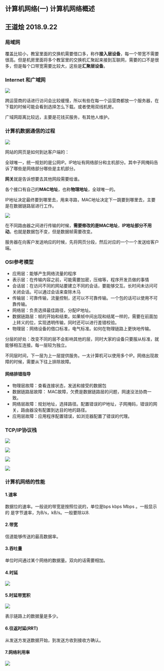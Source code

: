 ## 计算机网络(一) 计算机网络概述
## 王道烩 2018.9.22

### 局域网

覆盖比较小，教室里面的交换机需要借口多，称作**接入层设备**，每一个带宽不需要很高。但是机房里面将多个教室里的交换机汇聚起来接到互联网，需要的口不是很多，但是每个口带宽需要比较大，这些是**汇聚层设备**。

### Internet 和广域网

![](./images/1.png)

跨运营商的话进行访问会比较缓慢，所以有些在每一个运营商都放一个服务器，在下载的时候可能会看到选择怎么下载。或者使用双线机房。

广域网距离比较远，主要是花钱买服务，有其他人维护。 

### 计算机数据通信的过程

![](./images/2.png)

网站的网页是如何到达客户端的：

全球唯一，统一规划的是公网IP。IP地址有网络部分和主机部分。其中子网掩码告诉了哪些是网络部分哪些是主机部分。

**网关**就是告诉想要去其他网段需要给谁。

各个接口有自己的**MAC地址**，也称**物理地址**，全球唯一的。

IP地址决定最终要到哪里去，用来寻路，MAC地址决定下一跳要到哪里去，主要是在数据链路层进行工作。

![](./images/3.png)

在不同路由器之间进行传输的时候，**需要修改的是MAC地址**，**IP地址部分不用动**。也就是数据包不变，但是数据帧需要改变。

服务器在向客户发送响应的时候，先将网页分段，然后对应的一个一个发送给客户端。

### OSI参考模型

- 应用层：能够产生网络流量的程序
- 表示层：在传输内容之前，可能需要加密，压缩等，程序开发员做的事情
- 会话层：在访问不同的网站要建立不同的会话，要能够交互。长时间未访问可关闭会话。可以通过会话来查除木马
- 传输层：可靠传输，流量控制，还可以不可靠传输。一个包的话可以使用不可靠传输。
- 网络层：负责选择最佳路径，分配IP地址。
- 数据链路层：帧的开始和结束。如果帧中间出现和结尾一样的，需要在前面加上转义的位，实现透明传输，同时还可以进行差错校验。
- 物理层：网络设备的借口标准，电气标准。如何在物理链路上更快地传输。

分层的好处：改变不同的层不会影响其他的层，同时大家的设备只要服从标准，就能够相互连接。每一层较为独立。

不同层时间，下一层为上一层提供服务。一太计算机可以使用多个IP。网络出现故障的时候，需要从下往上排除故障。

#### 网络排错指导
- 物理层故障：查看连接状态，发送和接受的数据包
- 数据链路层故障： MAC故障，欠费是数据链路层的问题，网速没法协商一致。
- 网络层故障：规划地址，选择路径。配置错误的IP地址，子网掩码，错误的网关，路由器没有配置到达目的地的路径。
- 应用层故障：应用程序配置错误，如浏览器配置了错误的代理。

### TCP/IP协议栈

![](./images/4.png)

![](./images/5.png)

![](./images/6.png)

![](./images/7.png)

### 计算机网络的性能

#### 1.速率

数据位的速率。一般说的带宽是按照位说的，单位是bps kbps Mbps 。一般显示的
是字节速率，为B/s，kB/s。一般要除以8.

#### 2.带宽

信道能够传送的最高数据率。

#### 3.吞吐量

单位时间通过某个网络的数据量。双向的话需要相加。

#### 4.时延

![](./images/8.png)

#### 5.时延带宽积

![](./images/9.png)

表示链路上的数据量是多少。

#### 6.往返时延(RRT)

从发送方发送数据开始，到发送方收到接收方确认。

#### 7.网络利用率

![](./images/10.png)

